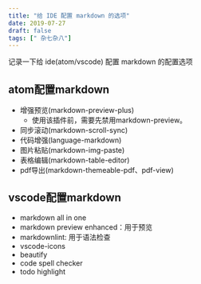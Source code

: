 ```yaml
---
title: "给 IDE 配置 markdown 的选项"
date: 2019-07-27
draft: false
tags: [" 杂七杂八"]
---
```


记录一下给 ide(atom/vscode) 配置 markdown 的配置选项
<!--more-->

## atom配置markdown

- 增强预览(markdown-preview-plus)
  - 使用该插件前，需要先禁用markdown-preview。
- 同步滚动(markdown-scroll-sync)
- 代码增强(language-markdown)
- 图片粘贴(markdown-img-paste)
- 表格编辑(markdown-table-editor)
- pdf导出(markdown-themeable-pdf、pdf-view)


## vscode配置markdown

- markdown all in one
- markdown preview enhanced：用于预览
- markdownlint: 用于语法检查
- vscode-icons
- beautify
- code spell checker
- todo highlight